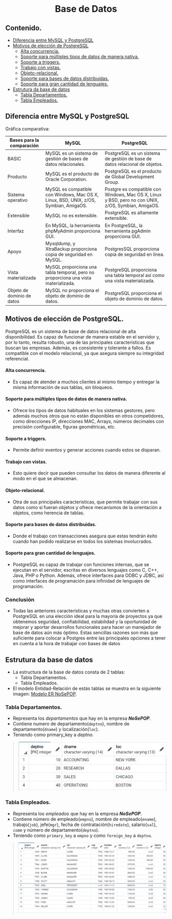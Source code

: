 <h1 align="center"> Base de Datos </h1>

## Contenido. 
- [Diferencia entre MySQL y PostgreSQL](#diferencia-entre-mysql-y-postgresql)
- [Motivos de elección de PostgreSQL](#motivos-de-elecci%C3%B3n-de-postgresql)
    - [Alta concurrencia.](#alta-concurrencia)
    - [Soporte para múltiples tipos de datos de manera nativa.](#soporte-para-multiples-tipos-de-datos-de-manera-nativa)
    - [Soporte a triggers.](#soporte-a-triggers)
    - [Trabajo con vistas.](#trabajo-con-vistas)
    - [Objeto-relacional.](#objeto-relacional)
    - [Soporte para bases de datos distribuidas.](#soporte-para-bases-de-datos-distribuidas)
    - [Soporte para gran cantidad de lenguajes.](#soporte-para-gran-cantidad-de-lenguajes) 
- [Estrutura da base de datos](#estructura-de-base-de-datos)
    - [Tabla Departamentos.](#tabla-departamentos)
    - [Tabla Empleados.](#tabla-empleados)

## Diferencia entre MySQL y PostgreSQL

Gráfica comparativa:

| **Bases para la comparación**  | **MySQL** | **PostgreSQL**| 
| ------------- | ------------- | ------------- |
| BASIC  |  MySQL es un sistema de gestión de bases de datos relacionales.  | PostgreSQL es un sistema de gestión de base de datos relacional de objetos.|
| Producto  | MySQL es el producto de Oracle Corporation.  | PostgreSQL es el producto de Global Development Group. |
| Sistema operativo  | MySQL es compatible con Windows, Mac OS X, Linux, BSD, UNIX, z/OS, Symbian, AmigaOS. | Postgre es compatible con Windows, Mac OS X, Linux y BSD, pero no con UNIX, z/OS, Symbian, AmigaOS.|
| Extensible  | MySQL no es extensible.  | PostgreSQL es altamente extensible.|
| Interfaz  | En MySQL, la herramienta phpMyAdmin proporciona GUI.  | En PostgreSQL, la herramienta pgAdmin proporciona GUI. |
| Apoyo  | Mysqldump, y XtraBackup proporciona copia de seguridad en MySQL.  | PostgresSQL proporciona copia de seguridad en línea. |
| Vista materializada  | MySQL proporciona una tabla temporal, pero no proporciona una vista materializada.  | PostgreSQL proporciona una tabla temporal así como una vista materializada. |
| Objeto de dominio de datos  | MySQL no proporciona el objeto de dominio de datos.  | PostgreSQL proporciona el objeto de dominio de datos. |

## Motivos de elección de PostgreSQL.

PostgreSQL es un sistema de base de datos relacional de alta disponibilidad. Es capaz de funcionar de manera estable en el servidor y, por lo tanto, resulta robusto, una de las principales características que buscan las empresas. Además, es consistente y tolerante a fallos. Es compatible con el modelo relacional, ya que asegura siempre su integridad referencial.

#### Alta concurrencia.
- Es capaz de atender a muchos clientes al mismo tiempo y entregar la misma información de sus tablas, sin bloqueos.

#### Soporte para múltiples tipos de datos de manera nativa.
- Ofrece los tipos de datos habituales en los sistemas gestores, pero además muchos otros que no están disponibles en otros competidores, como direcciones IP, direcciones MAC, Arrays, números decimales con precisión configurable, figuras geométricas, etc.

#### Soporte a triggers.
- Permite definir eventos y generar acciones cuando estos se disparan.

#### Trabajo con vistas.
- Esto quiere decir que pueden consultar los datos de manera diferente al modo en el que se almacenan.

#### Objeto-relacional.
- Otra de sus principales características, que permite trabajar con sus datos como si fueran objetos y ofrece mecanismos de la orientación a objetos, como herencia de tablas.

#### Soporte para bases de datos distribuidas.
- Donde el trabajo con transacciones asegura que estas tendrán éxito cuando han podido realizarse en todos los sistemas involucrados.

#### Soporte para gran cantidad de lenguajes. 
- PostgreSQL es capaz de trabajar con funciones internas, que se ejecutan en el servidor, escritas en diversos lenguajes como C, C++, Java, PHP o Python. Además, ofrece interfaces para ODBC y JDBC, así como interfaces de programación para infinidad de lenguajes de programación.

### Conclusión
- Todas las anteriores características y muchas otras convierten a PostgreSQL en una elección ideal para la mayoría de proyectos ya que obtenemos seguridad, confiabilidad, estabilidad y la oportunidad de mejorar y aportar desarrollos funcionales para hacer un manejador de base de datos aún más óptimo. Estas sencillas razones son más que suficiente para colocar a Postgres entre las principales opciones a tener en cuenta a la hora de trabajar con bases de datos

## Estrutura da base de datos

- La estructura de la base de datos consta de 2 tablas: 
  - Tabla Departamentos.
  - Tabla Empleados.
- El modelo Entidad-Relación de estás tablas se muestra en la siguiente imagen: [Modelo ER NoSePOP](https://raw.githubusercontent.com/JGuilmar/fp/main/NoSePOP/M_E-R.PNG).

### Tabla Departamentos.

- Representa los _departamentos_ que hay en la empresa **_NoSePOP_**. 
- Contiene numero de departamento(`deptno`), nombre de departamento(`dname`) y localización(`loc`).
- Teniendo como primary_key a _deptno_.

> ![Tabla Departamentos](https://raw.githubusercontent.com/JGuilmar/fp/main/NoSePOP/figura13.PNG)

### Tabla Empleados.

- Representa los _empleados_ que hay en la empresa **_NoSePOP_**.
- Contiene número de empleado(`empno`), nombre de empleado(`ename`), trabajo(`job`), jefe(`mgr`), fecha de contratación(`hiredate`), salario(`sal`), `comm` y número de departamento(`deptno`).
- Teniendo como `primary_key` a `empno` y como `foreign_key` a `deptno`.

> ![Tabla Empleados](https://raw.githubusercontent.com/JGuilmar/fp/main/NoSePOP/figura14.PNG)





 
